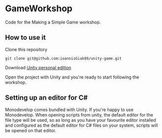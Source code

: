 # GameWorkshop
Code for the Making a Simple Game workshop.

## How to use it

Clone this repository

    git clone git@github.com:ioannisGiak89/unity-game.git

Download [Unity personal edition](https://store.unity.com/download?ref=personal)

Open the project with Unity and you're ready to start following the workshop.

## Setting up an editor for C#

Monodevelop comes bundled with Unity. If you're happy to use Monodevelop. When opening scripts from unity, the default editor for the file type will be used, so as long as you have your favourite editor installed and configured as the default editor for C# files on your system, scripts will be opened on that editor.
